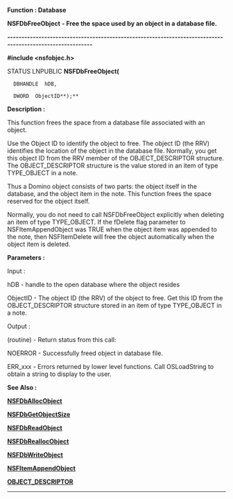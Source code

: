 




<!--
 /\* Font Definitions \*/
 @font-face
 {font-family:"Tms Rmn";
 panose-1:2 2 6 3 4 5 5 2 3 4;}
@font-face
 {font-family:Helv;
 panose-1:2 11 6 4 2 2 2 3 2 4;}
@font-face
 {font-family:"Cambria Math";
 panose-1:2 4 5 3 5 4 6 3 2 4;}
 /\* Style Definitions \*/
 p.MsoNormal, li.MsoNormal, div.MsoNormal
 {margin-top:0cm;
 margin-right:0cm;
 margin-bottom:8.0pt;
 margin-left:0cm;
 line-height:107%;
 font-size:11.0pt;
 font-family:"Calibri",sans-serif;}
.MsoChpDefault
 {font-size:11.0pt;}
.MsoPapDefault
 {margin-bottom:8.0pt;
 line-height:107%;}
 /\* Page Definitions \*/
 @page WordSection1
 {size:612.0pt 792.0pt;
 margin:72.0pt 72.0pt 72.0pt 72.0pt;}
div.WordSection1
 {page:WordSection1;}
-->




 


**Function : Database**



**NSFDbFreeObject** **- Free the
space used by an object in a database file.**


**----------------------------------------------------------------------------------------------------------**



**#include <nsfobjec.h>**



STATUS
LNPUBLIC **NSFDbFreeObject(**  

      DBHANDLE  hDB,  

      DWORD  ObjectID**);**



**Description :**



This
function frees the space from a database file associated with an object.   

  

Use the Object ID to identify the object to free. The object ID (the RRV)
identifies the location of the object in the database file. Normally, you get
this object ID from the RRV member of the OBJECT\_DESCRIPTOR structure. The
OBJECT\_DESCRIPTOR structure is the value stored in an item of type TYPE\_OBJECT
in a note.   

  

Thus a Domino object consists of two parts: the object itself in the database,
and the object item in the note. This function frees the space reserved for the
object itself.  

  

Normally, you do not need to call NSFDbFreeObject explicitly when deleting an
item of type TYPE\_OBJECT. If the fDelete flag parameter to NSFItemAppendObject
was TRUE when the object item was appended to the note, then NSFItemDelete will
free the object automatically when the object item is deleted.


 


**Parameters :**



Input :  

hDB  -  handle to the open database where the object resides  

  

ObjectID  -  The object ID (the RRV) of the object to free. Get this ID from
the OBJECT\_DESCRIPTOR structure stored in an item of type TYPE\_OBJECT in a
note.  

  




Output :  

(routine)  -  Return status from this call:   

  

NOERROR - Successfully freed object in database file.  

  

ERR\_xxx - Errors returned by lower level functions. Call OSLoadString to obtain
a string to display to the user.  

  

  




 **See Also :**


**[NSFDbAllocObject](NSFDbAllocObject.md)**


**[NSFDbGetObjectSize](NSFDbGetObjectSize.md)**


**[NSFDbReadObject](NSFDbReadObject.md)**


**[NSFDbReallocObject](NSFDbReallocObject.md)**


**[NSFDbWriteObject](NSFDbWriteObject.md)**


**[NSFItemAppendObject](NSFItemAppendObject.md)**


**[OBJECT\_DESCRIPTOR](notes:///8525872100478C66/61FD4E9848264AD28525620B006BA8BD/004700B10077000185255EA0006A8D0C)**



----------------------------------------------------------------------------------------------------------


 





